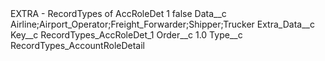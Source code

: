 <?xml version="1.0" encoding="UTF-8"?>
<CustomMetadata xmlns="http://soap.sforce.com/2006/04/metadata" xmlns:xsi="http://www.w3.org/2001/XMLSchema-instance" xmlns:xsd="http://www.w3.org/2001/XMLSchema">
    <label>EXTRA - RecordTypes of AccRoleDet 1</label>
    <protected>false</protected>
    <values>
        <field>Data__c</field>
        <value xsi:type="xsd:string">Airline;Airport_Operator;Freight_Forwarder;Shipper;Trucker</value>
    </values>
    <values>
        <field>Extra_Data__c</field>
        <value xsi:nil="true"/>
    </values>
    <values>
        <field>Key__c</field>
        <value xsi:type="xsd:string">RecordTypes_AccRoleDet_1</value>
    </values>
    <values>
        <field>Order__c</field>
        <value xsi:type="xsd:double">1.0</value>
    </values>
    <values>
        <field>Type__c</field>
        <value xsi:type="xsd:string">RecordTypes_AccountRoleDetail</value>
    </values>
</CustomMetadata>
